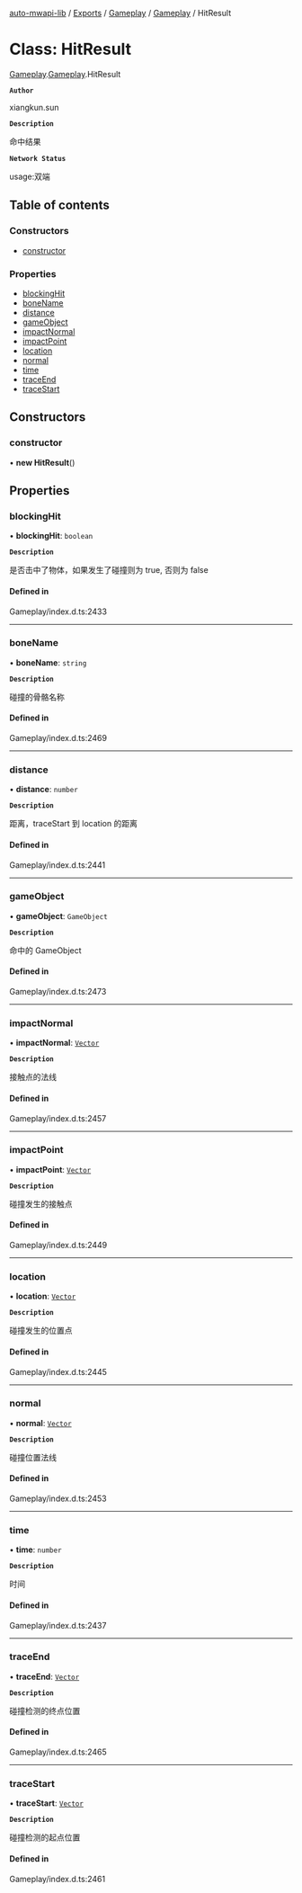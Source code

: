 [auto-mwapi-lib](../README.md) / [Exports](../modules.md) / [Gameplay](../modules/Gameplay.md) / [Gameplay](../modules/Gameplay.Gameplay.md) / HitResult

# Class: HitResult

[Gameplay](../modules/Gameplay.md).[Gameplay](../modules/Gameplay.Gameplay.md).HitResult

**`Author`**

xiangkun.sun

**`Description`**

命中结果

**`Network Status`**

usage:双端

## Table of contents

### Constructors

- [constructor](Gameplay.Gameplay.HitResult.md#constructor)

### Properties

- [blockingHit](Gameplay.Gameplay.HitResult.md#blockinghit)
- [boneName](Gameplay.Gameplay.HitResult.md#bonename)
- [distance](Gameplay.Gameplay.HitResult.md#distance)
- [gameObject](Gameplay.Gameplay.HitResult.md#gameobject)
- [impactNormal](Gameplay.Gameplay.HitResult.md#impactnormal)
- [impactPoint](Gameplay.Gameplay.HitResult.md#impactpoint)
- [location](Gameplay.Gameplay.HitResult.md#location)
- [normal](Gameplay.Gameplay.HitResult.md#normal)
- [time](Gameplay.Gameplay.HitResult.md#time)
- [traceEnd](Gameplay.Gameplay.HitResult.md#traceend)
- [traceStart](Gameplay.Gameplay.HitResult.md#tracestart)

## Constructors

### constructor

• **new HitResult**()

## Properties

### blockingHit

• **blockingHit**: `boolean`

**`Description`**

是否击中了物体，如果发生了碰撞则为 true, 否则为 false

#### Defined in

Gameplay/index.d.ts:2433

---

### boneName

• **boneName**: `string`

**`Description`**

碰撞的骨骼名称

#### Defined in

Gameplay/index.d.ts:2469

---

### distance

• **distance**: `number`

**`Description`**

距离，traceStart 到 location 的距离

#### Defined in

Gameplay/index.d.ts:2441

---

### gameObject

• **gameObject**: `GameObject`

**`Description`**

命中的 GameObject

#### Defined in

Gameplay/index.d.ts:2473

---

### impactNormal

• **impactNormal**: [`Vector`](Type.Type.Vector.md)

**`Description`**

接触点的法线

#### Defined in

Gameplay/index.d.ts:2457

---

### impactPoint

• **impactPoint**: [`Vector`](Type.Type.Vector.md)

**`Description`**

碰撞发生的接触点

#### Defined in

Gameplay/index.d.ts:2449

---

### location

• **location**: [`Vector`](Type.Type.Vector.md)

**`Description`**

碰撞发生的位置点

#### Defined in

Gameplay/index.d.ts:2445

---

### normal

• **normal**: [`Vector`](Type.Type.Vector.md)

**`Description`**

碰撞位置法线

#### Defined in

Gameplay/index.d.ts:2453

---

### time

• **time**: `number`

**`Description`**

时间

#### Defined in

Gameplay/index.d.ts:2437

---

### traceEnd

• **traceEnd**: [`Vector`](Type.Type.Vector.md)

**`Description`**

碰撞检测的终点位置

#### Defined in

Gameplay/index.d.ts:2465

---

### traceStart

• **traceStart**: [`Vector`](Type.Type.Vector.md)

**`Description`**

碰撞检测的起点位置

#### Defined in

Gameplay/index.d.ts:2461
